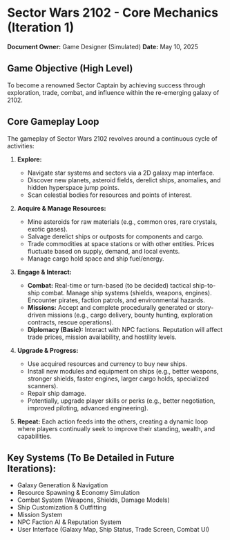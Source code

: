# Sector Wars 2102 - Core Mechanics (Iteration 1)

**Document Owner:** Game Designer (Simulated)
**Date:** May 10, 2025

## Game Objective (High Level)

To become a renowned Sector Captain by achieving success through exploration, trade, combat, and influence within the re-emerging galaxy of 2102.

## Core Gameplay Loop

The gameplay of Sector Wars 2102 revolves around a continuous cycle of activities:

1.  **Explore:**
    *   Navigate star systems and sectors via a 2D galaxy map interface.
    *   Discover new planets, asteroid fields, derelict ships, anomalies, and hidden hyperspace jump points.
    *   Scan celestial bodies for resources and points of interest.

2.  **Acquire & Manage Resources:**
    *   Mine asteroids for raw materials (e.g., common ores, rare crystals, exotic gases).
    *   Salvage derelict ships or outposts for components and cargo.
    *   Trade commodities at space stations or with other entities. Prices fluctuate based on supply, demand, and local events.
    *   Manage cargo hold space and ship fuel/energy.

3.  **Engage & Interact:**
    *   **Combat:** Real-time or turn-based (to be decided) tactical ship-to-ship combat. Manage ship systems (shields, weapons, engines). Encounter pirates, faction patrols, and environmental hazards.
    *   **Missions:** Accept and complete procedurally generated or story-driven missions (e.g., cargo delivery, bounty hunting, exploration contracts, rescue operations).
    *   **Diplomacy (Basic):** Interact with NPC factions. Reputation will affect trade prices, mission availability, and hostility levels.

4.  **Upgrade & Progress:**
    *   Use acquired resources and currency to buy new ships.
    *   Install new modules and equipment on ships (e.g., better weapons, stronger shields, faster engines, larger cargo holds, specialized scanners).
    *   Repair ship damage.
    *   Potentially, upgrade player skills or perks (e.g., better negotiation, improved piloting, advanced engineering).

5.  **Repeat:** Each action feeds into the others, creating a dynamic loop where players continually seek to improve their standing, wealth, and capabilities.

## Key Systems (To Be Detailed in Future Iterations):

*   Galaxy Generation & Navigation
*   Resource Spawning & Economy Simulation
*   Combat System (Weapons, Shields, Damage Models)
*   Ship Customization & Outfitting
*   Mission System
*   NPC Faction AI & Reputation System
*   User Interface (Galaxy Map, Ship Status, Trade Screen, Combat UI)
